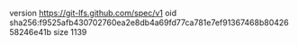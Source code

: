 version https://git-lfs.github.com/spec/v1
oid sha256:f9525afb430702760ea2e8db4a69fd77ca781e7ef91367468b8042658246e41b
size 1139
